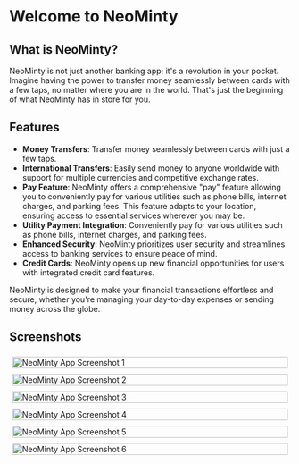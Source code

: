 # Welcome to NeoMinty

## What is NeoMinty?
NeoMinty is not just another banking app; it's a revolution in your pocket. Imagine having the power to transfer money seamlessly between cards with a few taps, no matter where you are in the world. That's just the beginning of what NeoMinty has in store for you.

## Features
- **Money Transfers**: Transfer money seamlessly between cards with just a few taps.
- **International Transfers**: Easily send money to anyone worldwide with support for multiple currencies and competitive exchange rates.
- **Pay Feature**: NeoMinty offers a comprehensive "pay" feature allowing you to conveniently pay for various utilities such as phone bills, internet charges, and parking fees. This feature adapts to your location, ensuring access to essential services wherever you may be.
- **Utility Payment Integration**: Conveniently pay for various utilities such as phone bills, internet charges, and parking fees.
- **Enhanced Security**: NeoMinty prioritizes user security and streamlines access to banking services to ensure peace of mind.
- **Credit Cards**: NeoMinty opens up new financial opportunities for users with integrated credit card features.

NeoMinty is designed to make your financial transactions effortless and secure, whether you're managing your day-to-day expenses or sending money across the globe.

## Screenshots
<div style="display: flex; flex-wrap: wrap;">
  <div style="flex: 50%; padding: 5px;">
    <img src="https://raw.githubusercontent.com/karenxpn/Banking/app-preview/images/Home.png" alt="NeoMinty App Screenshot 1" style="width: 100%;">
  </div>
  <div style="flex: 50%; padding: 5px;">
    <img src="https://raw.githubusercontent.com/karenxpn/Banking/app-preview/images/Transfer%20Money.png" alt="NeoMinty App Screenshot 2" style="width: 100%;">
  </div>
  
  <div style="flex: 50%; padding: 5px;">
    <img src="https://raw.githubusercontent.com/karenxpn/Banking/app-preview/images/Liveness%20check.jpg" alt="NeoMinty App Screenshot 3" style="width: 100%;">
  </div>
  <div style="flex: 50%; padding: 5px;">
    <img src="https://raw.githubusercontent.com/karenxpn/Banking/app-preview/images/Scan%20QR%20Code.jpg" alt="NeoMinty App Screenshot 4" style="width: 100%;">
  </div>
  
  <div style="flex: 50%; padding: 5px;">
    <img src="https://raw.githubusercontent.com/karenxpn/Banking/app-preview/images/Select%20card.jpg" alt="NeoMinty App Screenshot 5" style="width: 100%;">
  </div>
  <div style="flex: 50%; padding: 5px;">
    <img src="https://raw.githubusercontent.com/karenxpn/Banking/app-preview/images/Activity%20Report.jpg" alt="NeoMinty App Screenshot 6" style="width: 100%;">
  </div>
</div>
